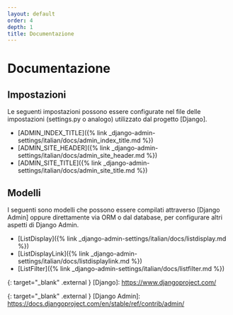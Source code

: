 ```yaml
---
layout: default
order: 4
depth: 1
title: Documentazione
---
```

# Documentazione

## Impostazioni

Le seguenti impostazioni possono essere configurate nel file delle impostazioni
(settings.py o analogo) utilizzato dal progetto [Django].

* [ADMIN_INDEX_TITLE]({% link _django-admin-settings/italian/docs/admin_index_title.md %})
* [ADMIN_SITE_HEADER]({% link _django-admin-settings/italian/docs/admin_site_header.md %})
* [ADMIN_SITE_TITLE]({% link _django-admin-settings/italian/docs/admin_site_title.md %})

## Modelli

I seguenti sono modelli che possono essere compilati attraverso [Django Admin]
oppure direttamente via ORM o dal database, per configurare altri aspetti di
Django Admin.

* [ListDisplay]({% link _django-admin-settings/italian/docs/listdisplay.md %})
* [ListDisplayLink]({% link _django-admin-settings/italian/docs/listdisplaylink.md %})
* [ListFilter]({% link _django-admin-settings/italian/docs/listfilter.md %})

{: target="_blank" .external }
[Django]: https://www.djangoproject.com/

{: target="_blank" .external }
[Django Admin]: https://docs.djangoproject.com/en/stable/ref/contrib/admin/
